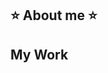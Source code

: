 ## :star: About me :star:
<!--<img src="https://github.com/user-attachments/assets/3497f785-d5e2-4d33-bf26-b607fac636f8" alt="kika" width="200px">-->

## My Work





<!--
**inecalves/inecalves** is a ✨ _special_ ✨ repository because its `README.md` (this file) appears on your GitHub profile.

Here are some ideas to get you started:

- 🔭 I’m currently working on ...
- 🌱 I’m currently learning ...
- 👯 I’m looking to collaborate on ...
- 🤔 I’m looking for help with ...
- 💬 Ask me about ...
- 📫 How to reach me: ...
- 😄 Pronouns: ...
- ⚡ Fun fact: ...
-->
